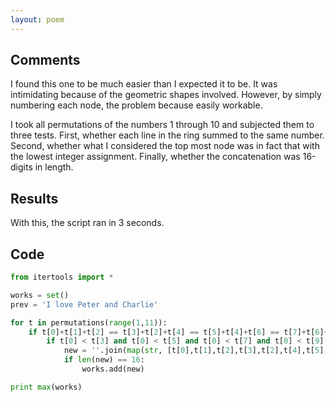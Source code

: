 ```yaml
---
layout: poem
---
```


## Comments

I found this one to be much easier than I expected it to be. It was
intimidating because of the geometric shapes involved. However, by simply
numbering each node, the problem because easily workable.

I took all permutations of the numbers 1 through 10 and subjected them to three
tests. First, whether each line in the ring summed to the same number.  Second,
whether what I considered the top most node was in fact that with the lowest
integer assignment. Finally, whether the concatenation was 16-digits in length.

## Results

With this, the script ran in 3 seconds.

## Code

```python
from itertools import *

works = set()
prev = 'I love Peter and Charlie'

for t in permutations(range(1,11)):
	if t[0]+t[1]+t[2] == t[3]+t[2]+t[4] == t[5]+t[4]+t[6] == t[7]+t[6]+t[8] == t[9]+t[8]+t[1]:
		if t[0] < t[3] and t[0] < t[5] and t[0] < t[7] and t[0] < t[9]:
			new = ''.join(map(str, [t[0],t[1],t[2],t[3],t[2],t[4],t[5],t[4],t[6],t[7],t[6],t[8],t[9],t[8],t[1]]))
			if len(new) == 16:
				works.add(new)

print max(works)
```
